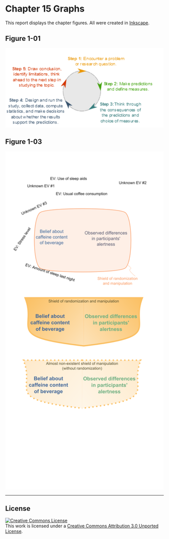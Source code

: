 Chapter 15 Graphs
=================================================
This report displays the chapter figures.  All were created in [Inkscape](http://www.inkscape.org/en/).

## Figure 1-01
<img src="./Figure01_01.png" style="width: 550px;"/>

## Figure 1-03
<img src="./Figure01_03.png" style="width: 550px;"/>


---

## License

<a rel="license" href="http://creativecommons.org/licenses/by/3.0/"><img alt="Creative Commons License" style="border-width:0" src="http://i.creativecommons.org/l/by/3.0/88x31.png" /></a><br />This work is licensed under a <a rel="license" href="http://creativecommons.org/licenses/by/3.0/">Creative Commons Attribution 3.0 Unported License</a>.
